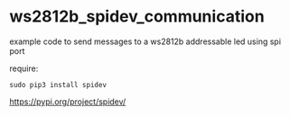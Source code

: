 # ws2812b_spidev_communication
example code to send messages to a ws2812b addressable led using spi port 

require:
```
sudo pip3 install spidev
```

https://pypi.org/project/spidev/
